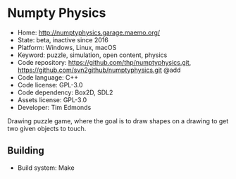 # Numpty Physics

- Home: http://numptyphysics.garage.maemo.org/
- State: beta, inactive since 2016
- Platform: Windows, Linux, macOS
- Keyword: puzzle, simulation, open content, physics
- Code repository: https://github.com/thp/numptyphysics.git, https://github.com/svn2github/numptyphysics.git @add
- Code language: C++
- Code license: GPL-3.0
- Code dependency: Box2D, SDL2
- Assets license: GPL-3.0
- Developer: Tim Edmonds

Drawing puzzle game, where the goal is to draw shapes on a drawing to get two given objects to touch.

## Building

- Build system: Make
